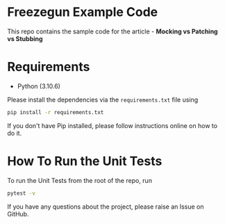 # Freezegun Example Code
This repo contains the sample code for the article - **Mocking vs Patching vs Stubbing**

# Requirements
* Python (3.10.6)

Please install the dependencies via the `requirements.txt` file using 
```bash
pip install -r requirements.txt
```
If you don't have Pip installed, please follow instructions online on how to do it.

# How To Run the Unit Tests
To run the Unit Tests from the root of the repo, run
```bash
pytest -v
```

If you have any questions about the project, please raise an Issue on GitHub. 
